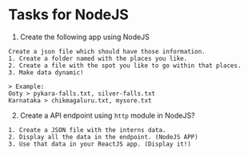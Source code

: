 # Tasks for NodeJS

1. Create the following app using NodeJS

```
Create a json file which should have those information.
1. Create a folder named with the places you like.
2. Create a file with the spot you like to go within that places.
3. Make data dynamic!

> Example:
Ooty > pykara-falls.txt, silver-falls.txt
Karnataka > chikmagaluru.txt, mysore.txt
```

2. Create a API endpoint using `http` module in NodeJS?

```
1. Create a JSON file with the interns data.
2. Display all the data in the endpoint. (NodeJS APP)
3. Use that data in your ReactJS app. (Display it!)
```
